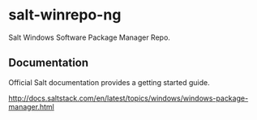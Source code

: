 salt-winrepo-ng
===============

Salt Windows Software Package Manager Repo.

Documentation
-------------

Official Salt documentation provides a getting started guide.

http://docs.saltstack.com/en/latest/topics/windows/windows-package-manager.html
